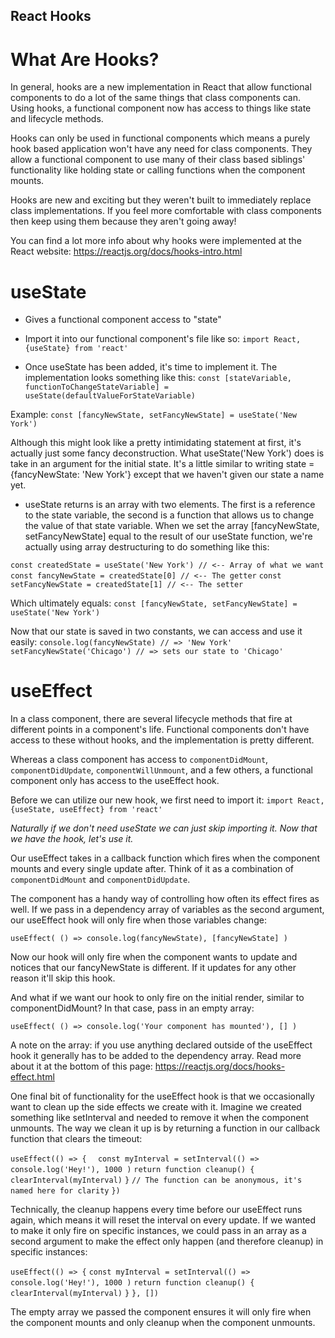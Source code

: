 ## React Hooks

# What Are Hooks?
In general, hooks are a new implementation in React that allow functional components to do a lot of the same things that class components can. Using hooks, a functional component now has access to things like state and lifecycle methods.

Hooks can only be used in functional components which means a purely hook based application won't have any need for class components. They allow a functional component to use many of their class based siblings' functionality like holding state or calling functions when the component mounts.

Hooks are new and exciting but they weren't built to immediately replace class implementations. If you feel more comfortable with class components then keep using them because they aren't going away!

You can find a lot more info about why hooks were implemented at the React website: https://reactjs.org/docs/hooks-intro.html

# useState

- Gives a functional component access to "state"

- Import it into our functional component's file like so:
    `import React, {useState} from 'react'`

- Once useState has been added, it's time to implement it. The implementation looks something like this:
    `const [stateVariable, functionToChangeStateVariable] = useState(defaultValueForStateVariable)`

Example: `const [fancyNewState, setFancyNewState] = useState('New York')`

Although this might look like a pretty intimidating statement at first, it's actually just some fancy deconstruction. What useState('New York') does is take in an argument for the initial state. It's a little similar to writing state = {fancyNewState: 'New York'} except that we haven't given our state a name yet.

- useState returns is an array with two elements. The first is a reference to the state variable, the second is a function that allows us to change the value of that state variable. When we set the array [fancyNewState, setFancyNewState] equal to the result of our useState function, we're actually using array destructuring to do something like this:

`const createdState = useState('New York') // <-- Array of what we want`
`const fancyNewState = createdState[0] // <-- The getter`
`const setFancyNewState = createdState[1] // <-- The setter`

Which ultimately equals:
`const [fancyNewState, setFancyNewState] = useState('New York')`

Now that our state is saved in two constants, we can access and use it easily:
`console.log(fancyNewState) // => 'New York'`
`setFancyNewState('Chicago') // => sets our state to 'Chicago'`

# useEffect

In a class component, there are several lifecycle methods that fire at different points in a component's life. Functional components don't have access to these without hooks, and the implementation is pretty different.

Whereas a class component has access to `componentDidMount`, `componentDidUpdate`, `componentWillUnmount`, and a few others, a functional component only has access to the useEffect hook.

Before we can utilize our new hook, we first need to import it:
`import React, {useState, useEffect} from 'react'`

_Naturally if we don't need useState we can just skip importing it. Now that we have the hook, let's use it._

Our useEffect takes in a callback function which fires when the component mounts and every single update after. Think of it as a combination of `componentDidMount` and `componentDidUpdate`.

The component has a handy way of controlling how often its effect fires as well. If we pass in a dependency array of variables as the second argument, our useEffect hook will only fire when those variables change:

`useEffect( () => console.log(fancyNewState), [fancyNewState] )`

Now our hook will only fire when the component wants to update and notices that our fancyNewState is different. If it updates for any other reason it'll skip this hook.

And what if we want our hook to only fire on the initial render, similar to componentDidMount? In that case, pass in an empty array:

`useEffect( () => console.log('Your component has mounted'), [] )`

A note on the array: if you use anything declared outside of the useEffect hook it generally has to be added to the dependency array. Read more about it at the bottom of this page: https://reactjs.org/docs/hooks-effect.html

One final bit of functionality for the useEffect hook is that we occasionally want to clean up the side effects we create with it. Imagine we created something like setInterval and needed to remove it when the component unmounts. The way we clean it up is by returning a function in our callback function that clears the timeout:

`useEffect(() => {`
`  const myInterval = setInterval(() => console.log('Hey!'), 1000 )`
  `return function cleanup() {`
    `clearInterval(myInterval)`
  `}`
  `// The function can be anonymous, it's named here for clarity`
`})`

Technically, the cleanup happens every time before our useEffect runs again, which means it will reset the interval on every update. If we wanted to make it only fire on specific instances, we could pass in an array as a second argument to make the effect only happen (and therefore cleanup) in specific instances:

`useEffect(() => {`
  `const myInterval = setInterval(() => console.log('Hey!'), 1000 )`
  `return function cleanup() {`
    `clearInterval(myInterval)`
  `}`
`}, [])`

The empty array we passed the component ensures it will only fire when the component mounts and only cleanup when the component unmounts.
